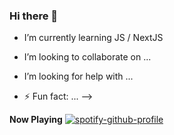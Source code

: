 ### Hi there 👋

- I’m currently learning JS / NextJS
- I’m looking to collaborate on ...
- I’m looking for help with ...

- ⚡ Fun fact: ...
-->



<b>Now Playing</b>
[![spotify-github-profile](https://spotify-github-profile.vercel.app/api/view?uid=31yjkb6yid7i3vo2wzgb5lh33pbq&cover_image=true&theme=novatorem)](https://spotify-github-profile.vercel.app/api/view?uid=31yjkb6yid7i3vo2wzgb5lh33pbq&redirect=true)

